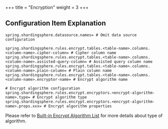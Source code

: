 +++
title = "Encryption"
weight = 3
+++

## Configuration Item Explanation

```properties
spring.shardingsphere.datasource.names= # Omit data source configuration

spring.shardingsphere.rules.encrypt.tables.<table-name>.columns.<column-name>.cipher-column= # Cipher column name
spring.shardingsphere.rules.encrypt.tables.<table-name>.columns.<column-name>.assisted-query-column= # Assisted query column name
spring.shardingsphere.rules.encrypt.tables.<table-name>.columns.<column-name>.plain-column= # Plain column name
spring.shardingsphere.rules.encrypt.tables.<table-name>.columns.<column-name>.encryptor-name= # Encrypt algorithm name

# Encrypt algorithm configuration
spring.shardingsphere.rules.encrypt.encryptors.<encrypt-algorithm-name>.type= # Encrypt algorithm type
spring.shardingsphere.rules.encrypt.encryptors.<encrypt-algorithm-name>.props.xxx= # Encrypt algorithm properties
```

Please refer to [Built-in Encrypt Algorithm List](/en/user-manual/shardingsphere-jdbc/configuration/built-in-algorithm/encrypt) for more details about type of algorithm.
